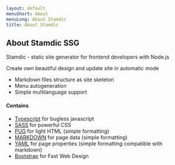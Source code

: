 ```yaml
layout: default
menuShort: About
menuLong: About Stamdic
title: About Stamdic
```
<!--config-->
## About Stamdic SSG

Stamdic - static site generator for frontend developers with Node.js

Create own beautiful design and update site in automatic mode

- Markdown files structure as site skeleton
- Menu autogeneration
- Simple multilanguage support

#### Contains

- [Typescript](https://www.typescriptlang.org/) for bugless javascript
- [SASS](https://sass-lang.com/documentation/) for powerful CSS
- [PUG](https://pugjs.org/api/getting-started.html) for light HTML (simple formatting)
- [MARKDOWN](https://www.markdownguide.org/)  for page data (simple formatting)
- [YAML](https://yaml.org/)  for page properties (simple formatting compatible with markdown) 
- [Bootstrap](https://getbootstrap.com/docs/5.3/getting-started/introduction/) for Fast Web Design

